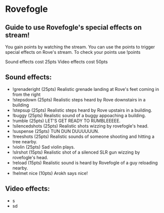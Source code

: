# Rovefogle

## Guide to use Rovefogle's special effects on stream!

You gain points by watching the stream. You can use the points to trigger special effects on Rove's stream.
To check your points use !points

Sound effects cost 25pts
Video effects cost 50pts

## Sound effects:

* !grenaderight   (25pts)   Realistic grenade landing at Rove's feet coming in from the right
* !stepsdown      (25pts)   Realistic steps heard by Rove downstairs in a building
* !stepsup        (25pts)   Realistic steps heard by Rove upstairs in a building.
* !buggy          (25pts)   Realistic sound of a buggy appoaching a building.
* !rumble         (25pts)   LET'S GET READY TO RUMBLEEEEE.
* !silencedshots  (25pts)   Realistic shots wizzing by rovefogle's head.
* !suspense       (25pts)   TUN DUN DUUUUUUN.
* !treeshots      (25pts)   Realistic sounds of someone shooting and hitting a tree nearby.
* !violin         (25pts)   Sad violin plays.
* !slrshot        (15pts)   Realistic shot of a silenced SLR gun wizzing by rovefogle's head.
* !reload         (15pts)   Realistic sound is heard by Rovefogle of a guy reloading nearby.
* !helmet nice    (10pts)   Arokh says nice!

## Video effects:

* s
* sd
